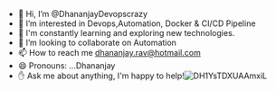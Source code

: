 - 👋 Hi, I’m @DhananjayDevopscrazy
- 👀 I’m interested in Devops,Automation, Docker & CI/CD Pipeline
- 🌱 I'm constantly learning and exploring new technologies.
- 💞️ I’m looking to collaborate on Automation
- 📫 How to reach me dhananjay.rav@hotmail.com 
- 😄 Pronouns: ...Dhananjay
- ✋ Ask me about anything, I'm happy to help!![DH1YsTDXUAAmxiL](https://github.com/DhananjayDevopscrazy/DhananjayDevopscrazy/assets/157773795/9dfc7caf-12d0-4bad-94f1-7fcedd7e1462)


<!---
DhananjayDevopscrazy/DhananjayDevopscrazy is a ✨ special ✨ repository because its `README.md` (this file) appears on your GitHub profile.
You can click the Preview link to take a look at your changes.
--->
